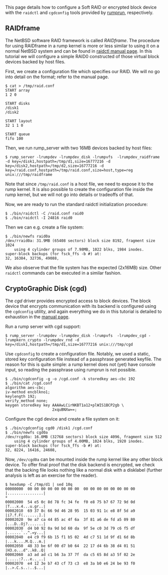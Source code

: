 This page details how to configure a Soft RAID or encrypted block device with the `raidctl` and `cgdconfig` tools provided by [rumprun](https://github.com/rumpkernel/rumprun), respectively.

## RAIDframe

The NetBSD software RAID framework is called _RAIDframe_.  The procedure for using RAIDframe in a rump kernel is more or less similar to using it on a normal NetBSD system and can be found in [raidctl manual page](http://man.NetBSD.org/cgi-bin/man-cgi?raidctl++NetBSD-current).  In this tutorial we will configure a simple RAID0 constructed of those virtual block devices backed by host files.

First, we create a configuration file which specifies our RAID.  We will no go into detail on the format; refer to the manual page.

```
$ cat > /tmp/raid.conf
START array
1 2 0

START disks
/disk1
/disk2

START layout
32 1 1 0

START queue
fifo 100
```

Then, we run rump_server with two 16MB devices backed by host files:

```
$ rump_server -lrumpdev -lrumpdev_disk -lrumpvfs  -lrumpdev_raidframe -d key=/disk1,hostpath=/tmp/d1,size=16777216 -d key=/disk2,hostpath=/tmp/d2,size=16777216 -d key=/raid.conf,hostpath=/tmp/raid.conf,size=host,type=reg unix:///tmp/raidframe
```

Note that since `/tmp/raid.conf` is a host file, we need to expose it to the rump kernel.  It is also possible to create the configuration file inside the rump kernel, but we will not go into details or tradeoffs of that.

Now, we are ready to run the standard raidctl initialization procedure:

```
$ ./bin/raidctl -C /raid.conf raid0
$ ./bin/raidctl -I 24816 raid0
```

Then we can e.g. create a file system:

```
$ ./bin/newfs raid0a
/dev/rraid0a: 31.9MB (65408 sectors) block size 8192, fragment size 1024
	using 4 cylinder groups of 7.98MB, 1022 blks, 1984 inodes.
super-block backups (for fsck_ffs -b #) at:
32, 16384, 32736, 49088,
```

We also observe that the file system has the expected (2x16MB) size.  Other `raidctl` commands can be executed in a similar fashion.

## CryptoGraphic Disk (cgd)

The _cgd_ driver provides encrypted access to block devices.  The block device that encrypts communication with its backend is configured using the `cgdconfig` utility, and again everything we do in this tutorial is detailed to exhaustion in the [manual page](http://man.NetBSD.org/cgi-bin/man-cgi?cgdconfig++NetBSD-current).

Run a rump server with cgd support:

```
$ rump_server -lrumpdev -lrumpdev_disk -lrumpvfs  -lrumpdev_cgd -lrumpkern_crypto -lrumpdev_rnd -d key=/disk1,hostpath=/tmp/d1,size=16777216 unix:///tmp/cgd
```

Use `cgdconfig` to create a configuration file. Notably, we used a static, stored key configuration file instead of a passphrase generated keyfile. The reason for this is quite simple: a rump kernel does not (yet) have console input, so reading the passphrase using rumprun is not possible.

```
$ ./bin/cgdconfig -g -o /cgd.conf -k storedkey aes-cbc 192
$ ./bin/cat /cgd.conf
algorithm aes-cbc;
iv-method encblkno1;
keylength 192;
verify_method none;
keygen storedkey key AAAAwLCirNKBT1a12+plWIS1BCP2gb \
                     2xquBNXw==;
```

Configure the cgd device and create a file system on it:

```
$ ./bin/cgdconfig cgd0 /disk1 /cgd.conf
$ ./bin/newfs cgd0a
/dev/rcgd0a: 16.0MB (32768 sectors) block size 4096, fragment size 512
    using 4 cylinder groups of 4.00MB, 1024 blks, 1920 inodes.
super-block backups (for fsck_ffs -b #) at:
32, 8224, 16416, 24608,
```

Now, `/dev/cgd0a` can be mounted inside the rump kernel like any other block device. To offer final proof that the disk backend is encrypted, we check that the backing file looks nothing like a normal disk with a disklabel (further analysis is left as an exercise for the reader).

```
$ hexdump -C /tmp/d1 | sed 10q
00000000  00 00 00 00 00 00 00 00  00 00 00 00 00 00 00 00  |................|
*
00002000  54 e5 0c 8d 78 fc 34 fe  f0 e8 75 b7 67 72 9d 0d  |T...x.4...u.gr..|
00002010  69 37 8c 66 9d 46 28 95  15 03 91 1c e8 8f 5d a9  |i7.f.F(.......].|
00002020  9e a7 ca 44 85 ac 4f 6a  3f 81 a6 de fd a5 09 80  |...D..Oj?.......|
00002030  d4 b0 92 0a 9d bd 60 da  9f 5e c0 3d 79 c6 f5 df  |......`..^.=y...|
00002040  e4 c9 f9 6b 15 f1 b5 02  4d c7 51 1d 9f d1 6d 8b  |...k....M.Q...m.|
00002050  48 33 be 6f 00 d7 b0 64  22 17 d4 6b 38 d4 01 51  |H3.o...d"..k8..Q|
00002060  a3 ad ad c1 b6 3a 37 7f  da c5 65 8d a3 5f 02 2e  |.....:7...e.._..|
00002070  e4 12 3e b7 43 cf 73 c3  e8 3a b0 e6 24 be 93 f0  |..>.C.s..:..$...|
```